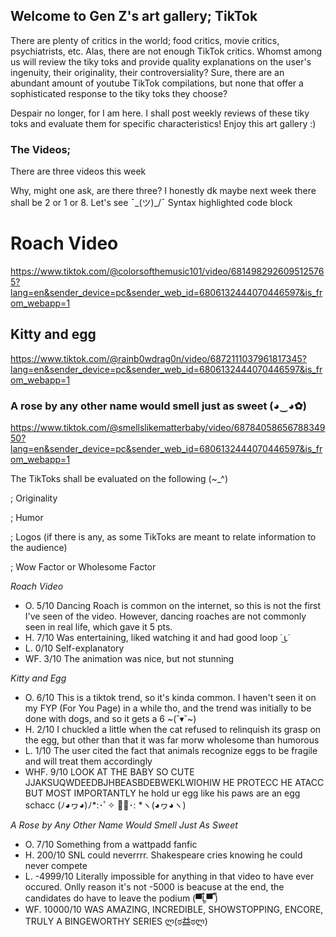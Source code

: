 ## Welcome to Gen Z's art gallery; TikTok

There are plenty of critics in the world; food critics, movie critics, psychiatrists, etc. Alas, there are not enough TikTok critics. Whomst among us will review the tiky toks and provide quality explanations on the user's ingenuity, their originality, their controversiality? Sure, there are an abundant amount of youtube TikTok compilations, but none that offer a sophisticated response to the tiky toks they choose? 

Despair no longer, for I am here. I shall post weekly reviews of these tiky toks and evaluate them for specific characteristics! Enjoy this art gallery :)
### The Videos;

There are three videos this week

Why, might one ask, are there three? I honestly dk maybe next week there shall be 2 or 1 or 8. Let's see ¯\_(ツ)_/¯
Syntax highlighted code block

# Roach Video
 https://www.tiktok.com/@colorsofthemusic101/video/6814982926095125765?lang=en&sender_device=pc&sender_web_id=6806132444070446597&is_from_webapp=1 
## Kitty and egg
https://www.tiktok.com/@rainb0wdrag0n/video/6872111037961817345?lang=en&sender_device=pc&sender_web_id=6806132444070446597&is_from_webapp=1
### A rose by any other name would smell just as sweet (◕‿◕✿)
https://www.tiktok.com/@smellslikematterbaby/video/6878405865678834950?lang=en&sender_device=pc&sender_web_id=6806132444070446597&is_from_webapp=1

The TikToks shall be evaluated on the following (~_^)

; Originality

; Humor
 
; Logos (if there is any, as some TikToks are meant to relate information to the audience)

; Wow Factor or Wholesome Factor

<i> Roach Video </i> 

- O. 5/10 Dancing Roach is common on the internet, so this is not the first I've seen of the video. However, dancing roaches are not commonly seen in real life, which gave it 5 pts. 
- H. 7/10 Was entertaining, liked watching it and had good loop ˙ ͜ʟ˙
- L. 0/10 Self-explanatory
- WF. 3/10 The animation was nice, but not stunning

<i> Kitty and Egg </i>

- O. 6/10 This is a tiktok trend, so it's kinda common. I haven't seen it on my FYP (For You Page) in a while tho, and the trend was initially to be done with dogs, and so it gets a 6 ~(˘▾˘~)
- H. 2/10 I chuckled a little when the cat refused to relinquish its grasp on the egg, but other than that it was far morw wholesome than humorous
- L. 1/10 The user cited the fact that animals recognize eggs to be fragile and will treat them accordingly
- WHF. 9/10 LOOK AT THE BABY SO CUTE JJAKSUQWDEEDBJHBEASBDEBWEKLWIOHIW HE PROTECC HE ATACC BUT MOST IMPORTANTLY he hold ur egg like his paws are an egg schacc 
(ﾉ◕ヮ◕)ﾉ*:･ﾟ✧ ✧ﾟ･: *ヽ(◕ヮ◕ヽ)

<i> A Rose by Any Other Name Would Smell Just As Sweet </i>

- O. 7/10 Something from a wattpadd fanfic
- H. 200/10 SNL could neverrrr. Shakespeare cries knowing he could never compete
- L. -4999/10 Literally impossible for anything in that video to have ever occured. Onlly reason it's not -5000 is beacuse at the end, the candidates do have to leave the podium (▀̿Ĺ̯▀̿ ̿)
- WF. 10000/10 WAS AMAZING, INCREDIBLE, SHOWSTOPPING, ENCORE, TRULY A BINGEWORTHY SERIES ლ(ಠ益ಠლ)
